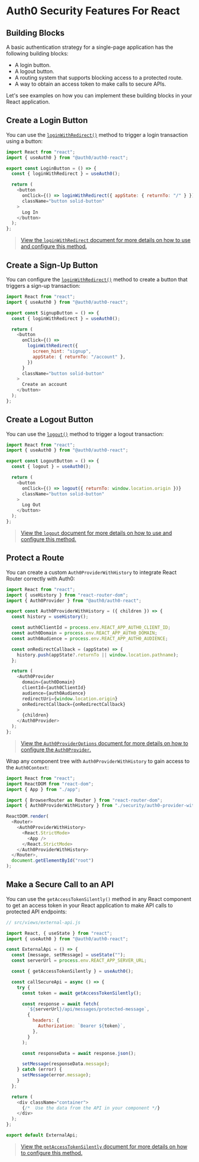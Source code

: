 # Auth0 Security Features For React

## Building Blocks

A basic authentication strategy for a single-page application has the following building blocks:

- A login button.
- A logout button.
- A routing system that supports blocking access to a protected route.
- A way to obtain an access token to make calls to secure APIs.

Let's see examples on how you can implement these building blocks in your React application.

## Create a Login Button

You can use the [`loginWithRedirect()`](https://auth0.github.io/auth0-react/interfaces/auth0_context.auth0contextinterface.html#loginwithredirect) method to trigger a login transaction using a button:

```js
import React from "react";
import { useAuth0 } from "@auth0/auth0-react";

export const LoginButton = () => {
  const { loginWithRedirect } = useAuth0();

  return (
    <button
      onClick={() => loginWithRedirect({ appState: { returnTo: "/" } })}
      className="button solid-button"
    >
      Log In
    </button>
  );
};
```

> [View the `loginWithRedirect` document for more details on how to use and configure this method.](https://auth0.github.io/auth0-react/interfaces/auth0_context.auth0contextinterface.html#loginwithredirect)

## Create a Sign-Up Button

You can configure the [`loginWithRedirect()`](https://auth0.github.io/auth0-react/interfaces/auth0_context.auth0contextinterface.html#loginwithredirect) method to create a button that triggers a sign-up transaction:

```js
import React from "react";
import { useAuth0 } from "@auth0/auth0-react";

export const SignupButton = () => {
  const { loginWithRedirect } = useAuth0();

  return (
    <button
      onClick={() =>
        loginWithRedirect({
          screen_hint: "signup",
          appState: { returnTo: "/account" },
        })
      }
      className="button solid-button"
    >
      Create an account
    </button>
  );
};
```

## Create a Logout Button

You can use the [`logout()`](https://auth0.github.io/auth0-react/interfaces/auth0_context.auth0contextinterface.html#logout) method to trigger a logout transaction:


```js
import React from "react";
import { useAuth0 } from "@auth0/auth0-react";

export const LogoutButton = () => {
  const { logout } = useAuth0();

  return (
    <button
      onClick={() => logout({ returnTo: window.location.origin })}
      className="button solid-button"
    >
      Log Out
    </button>
  );
};
```

> [View the `logout` document for more details on how to use and configure this method.](https://auth0.github.io/auth0-react/interfaces/auth0_context.auth0contextinterface.html#logout)

## Protect a Route

You can create a custom `Auth0ProviderWithHistory` to integrate React Router correctly with Auth0:

```js
import React from "react";
import { useHistory } from "react-router-dom";
import { Auth0Provider } from "@auth0/auth0-react";

export const Auth0ProviderWithHistory = ({ children }) => {
  const history = useHistory();

  const auth0ClientId = process.env.REACT_APP_AUTH0_CLIENT_ID;
  const auth0Domain = process.env.REACT_APP_AUTH0_DOMAIN;
  const auth0Audience = process.env.REACT_APP_AUTH0_AUDIENCE;

  const onRedirectCallback = (appState) => {
    history.push(appState?.returnTo || window.location.pathname);
  };

  return (
    <Auth0Provider
      domain={auth0Domain}
      clientId={auth0ClientId}
      audience={auth0Audience}
      redirectUri={window.location.origin}
      onRedirectCallback={onRedirectCallback}
    >
      {children}
    </Auth0Provider>
  );
};
```

> [View the `Auth0ProviderOptions` document for more details on how to configure the `Auth0Provider`.](https://auth0.github.io/auth0-react/interfaces/auth0_provider.auth0provideroptions.html)

Wrap any component tree with `Auth0ProviderWithHistory` to gain access to the `Auth0Context`:

```js
import React from "react";
import ReactDOM from "react-dom";
import { App } from "./app";

import { BrowserRouter as Router } from "react-router-dom";
import { Auth0ProviderWithHistory } from "./security/auth0-provider-with-history";

ReactDOM.render(
  <Router>
    <Auth0ProviderWithHistory>
      <React.StrictMode>
        <App />
      </React.StrictMode>
    </Auth0ProviderWithHistory>
  </Router>,
  document.getElementById("root")
);
```

## Make a Secure Call to an API

You can use the `getAccessTokenSilently()` method in any React component to get an access token in your React application to make API calls to protected API endpoints:

```js
// src/views/external-api.js

import React, { useState } from "react";
import { useAuth0 } from "@auth0/auth0-react";

const ExternalApi = () => {
  const [message, setMessage] = useState("");
  const serverUrl = process.env.REACT_APP_SERVER_URL;

  const { getAccessTokenSilently } = useAuth0();

  const callSecureApi = async () => {
    try {
      const token = await getAccessTokenSilently();

      const response = await fetch(
        `${serverUrl}/api/messages/protected-message`,
        {
          headers: {
            Authorization: `Bearer ${token}`,
          },
        }
      );

      const responseData = await response.json();

      setMessage(responseData.message);
    } catch (error) {
      setMessage(error.message);
    }
  };

  return (
    <div className="container">
      {/*  Use the data from the API in your component */}
    </div>
  );
};

export default ExternalApi;
```

> [View the `getAccessTokenSilently` document for more details on how to configure this method.](https://auth0.github.io/auth0-react/interfaces/auth0_context.auth0contextinterface.html#getaccesstokensilently)

